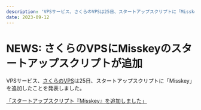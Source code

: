 ```yaml
---
description: 'VPSサービス、さくらのVPSは25日、スタートアップスクリプトに「Misskey」を追加したことを発表しました。'
date: 2023-09-12
---
```


# NEWS: さくらのVPSにMisskeyのスタートアップスクリプトが追加

VPSサービス、[さくらのVPS](https://vps.sakura.ad.jp/)は25日、スタートアップスクリプトに「Misskey」を追加したことを発表しました。

[「スタートアップスクリプト『Misskey』を追加しました」](https://vps.sakura.ad.jp/news/vps-ss-misskey/)